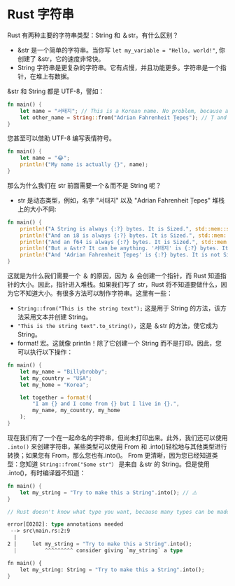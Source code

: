 # Rust 字符串

Rust 有两种主要的字符串类型：String 和 ＆str。有什么区别？

- &str 是一个简单的字符串。当你写 `let my_variable = "Hello, world!"`, 你创建了 &str，它的速度非常快。
- String 字符串是更复杂的字符串。它有点慢，并且功能更多。字符串是一个指针，在堆上有数据。

&str 和 String 都是 UTF-8，譬如：

```rs
fn main() {
    let name = "서태지"; // This is a Korean name. No problem, because a &str is UTF-8.
    let other_name = String::from("Adrian Fahrenheit Țepeș"); // Ț and ș are no problem in UTF-8.
}
```

您甚至可以借助 UTF-8 编写表情符号。

```rs
fn main() {
    let name = "😂";
    println!("My name is actually {}", name);
}
```

那么为什么我们在 str 前面需要一个＆而不是 String 呢？

- str 是动态类型，例如，名字 "서태지" 以及 "Adrian Fahrenheit Țepeș" 堆栈上的大小不同:

```rs
fn main() {
    println!("A String is always {:?} bytes. It is Sized.", std::mem::size_of::<String>()); // std::mem::size_of::<Type>() gives you the size in bytes of a type
    println!("And an i8 is always {:?} bytes. It is Sized.", std::mem::size_of::<i8>());
    println!("And an f64 is always {:?} bytes. It is Sized.", std::mem::size_of::<f64>());
    println!("But a &str? It can be anything. '서태지' is {:?} bytes. It is not Sized.", std::mem::size_of_val("서태지")); // std::mem::size_of_val() gives you the size in bytes of a variable
    println!("And 'Adrian Fahrenheit Țepeș' is {:?} bytes. It is not Sized.", std::mem::size_of_val("Adrian Fahrenheit Țepeș"));
}
```

这就是为什么我们需要一个 ＆ 的原因，因为 ＆ 会创建一个指针，而 Rust 知道指针的大小。因此，指针进入堆栈。如果我们写了 str，Rust 将不知道要做什么，因为它不知道大小。有很多方法可以制作字符串。这里有一些：

- `String::from("This is the string text");` 这是用于 String 的方法，该方法采用文本并创建 String。
- `"This is the string text".to_string()`，这是 ＆str 的方法，使它成为 String。
- format! 宏。这就像 println！除了它创建一个 String 而不是打印。因此，您可以执行以下操作：

```rs
fn main() {
    let my_name = "Billybrobby";
    let my_country = "USA";
    let my_home = "Korea";

    let together = format!(
        "I am {} and I come from {} but I live in {}.",
        my_name, my_country, my_home
    );
}
```

现在我们有了一个在一起命名的字符串，但尚未打印出来。此外，我们还可以使用 `.into()` 来创建字符串，某些类型可以使用 From 和 .into()轻松地与其他类型进行转换；如果您有 From，那么您也有.into()。 From 更清晰，因为您已经知道类型：您知道 `String::from("Some str"）` 是来自 ＆str 的 String。但是使用 .into()，有时编译器不知道：

```rs
fn main() {
    let my_string = "Try to make this a String".into(); // ⚠️
}

// Rust doesn't know what type you want, because many types can be made from a &str.

error[E0282]: type annotations needed
 --> src\main.rs:2:9
  |
2 |     let my_string = "Try to make this a String".into();
  |         ^^^^^^^^^ consider giving `my_string` a type

fn main() {
    let my_string: String = "Try to make this a String".into();
}
```
